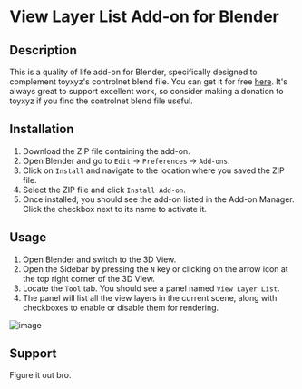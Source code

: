 
# View Layer List Add-on for Blender

## Description

This is a quality of life add-on for Blender, specifically designed to complement toyxyz's controlnet blend file. 
You can get it for free [here](https://toyxyz.gumroad.com/l/ciojz). 
It's always great to support excellent work, so consider making a donation to toyxyz if you find the controlnet blend file useful.

## Installation

1. Download the ZIP file containing the add-on.
2. Open Blender and go to `Edit` -> `Preferences` -> `Add-ons`.
3. Click on `Install` and navigate to the location where you saved the ZIP file.
4. Select the ZIP file and click `Install Add-on`.
5. Once installed, you should see the add-on listed in the Add-on Manager. Click the checkbox next to its name to activate it.

## Usage

1. Open Blender and switch to the 3D View.
2. Open the Sidebar by pressing the `N` key or clicking on the arrow icon at the top right corner of the 3D View.
3. Locate the `Tool` tab. You should see a panel named `View Layer List`.
4. The panel will list all the view layers in the current scene, along with checkboxes to enable or disable them for rendering.

![image](https://github.com/KewkLW/Blender_ViewLayer_Addon/assets/57611539/6e562a85-0714-43f5-978f-667257f9c86a)


## Support

Figure it out bro. 

